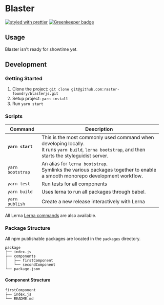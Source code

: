 # Blaster
[![styled with prettier](https://img.shields.io/badge/styled_with-prettier-ff69b4.svg)](https://github.com/prettier/prettier) [![Greenkeeper badge](https://badges.greenkeeper.io/raster-foundry/blasterjs.svg)](https://greenkeeper.io/)

## Usage
Blaster isn't ready for showtime yet.

## Development

### Getting Started
1. Clone the project: `git clone git@github.com:raster-foundry/blasterjs.git`
3. Setup project: `yarn install`
4. Run `yarn start`

### Scripts
| Command | Description |
|------------------|----------------------------------------------------------------------------------------------------------------------------------------------------------|
| **`yarn start`**  | This is the most commonly used command when developing locally. <br/>  It runs `yarn build`, `lerna bootstrap`, and then starts the styleguidist server. |
| `yarn bootstrap`  | An alias for `lerna bootstrap`. <br/> Symlinks the various packages together to enable a smooth monorepo development workflow. |
| `yarn test`  | Run tests for all components |
| `yarn build` | Uses lerna to run all packages through babel. |
| `yarn publish` | Create a new release interactively with Lerna |


All Lerna [Lerna commands](https://lernajs.io/) are also available.

### Package Structure

All npm publishable packages are located in the `packages` directory.

```
package
├── index.js
├── components
│   ├── firstComponent
│   └── secondComponent
└── package.json
```

#### Component Structure

```
firstComponent
├── index.js
└── README.md
```
